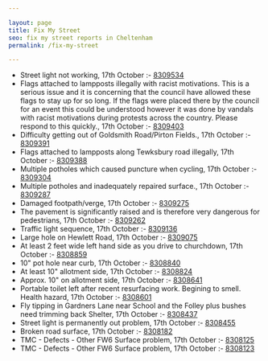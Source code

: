 ```yaml
---

layout: page
title: Fix My Street
seo: fix my street reports in Cheltenham
permalink: /fix-my-street

---
```


<!-- fix_marker starts -->

- Street light not working, 17th October :- [8309534](https://www.fixmystreet.com/report/8309534)
- Flags attached to lampposts illegally with racist motivations. This is a serious issue and it is concerning that the council have allowed these flags to stay up for so long. If the flags were placed there by the council for an event this could be understood however it was done by vandals with racist motivations during protests across the country. Please respond to this quickly., 17th October :- [8309403](https://www.fixmystreet.com/report/8309403)
- Difficulty getting out of Goldsmith Road/Pirton Fields., 17th October :- [8309391](https://www.fixmystreet.com/report/8309391)
- Flags attached to lampposts along Tewksbury road illegally, 17th October :- [8309388](https://www.fixmystreet.com/report/8309388)
- Multiple potholes which caused puncture when cycling, 17th October :- [8309304](https://www.fixmystreet.com/report/8309304)
- Multiple potholes and inadequately repaired surface., 17th October :- [8309287](https://www.fixmystreet.com/report/8309287)
- Damaged footpath/verge, 17th October :- [8309275](https://www.fixmystreet.com/report/8309275)
- The pavement is significantly raised and is therefore very dangerous for pedestrians, 17th October :- [8309262](https://www.fixmystreet.com/report/8309262)
- Traffic light sequence, 17th October :- [8309136](https://www.fixmystreet.com/report/8309136)
- Large hole on Hewlett Road, 17th October :- [8309075](https://www.fixmystreet.com/report/8309075)
- At least 2 feet wide left hand side as you drive to churchdown, 17th October :- [8308859](https://www.fixmystreet.com/report/8308859)
- 10" pot hole near curb, 17th October :- [8308840](https://www.fixmystreet.com/report/8308840)
- At least 10" allotment side, 17th October :- [8308824](https://www.fixmystreet.com/report/8308824)
- Approx. 10" on allotment side, 17th October :- [8308641](https://www.fixmystreet.com/report/8308641)
- Portable toilet left after recent resurfacing work. Begining to smell. Health hazard, 17th October :- [8308601](https://www.fixmystreet.com/report/8308601)
- Fly tipping in Gardners Lane near School and the Folley plus bushes need trimming back Shelter, 17th October :- [8308437](https://www.fixmystreet.com/report/8308437)
- Street light is permanently out problem, 17th October :- [8308455](https://www.fixmystreet.com/report/8308455)
- Broken road surface, 17th October :- [8308182](https://www.fixmystreet.com/report/8308182)
- TMC - Defects - Other FW6  Surface problem, 17th October :- [8308125](https://www.fixmystreet.com/report/8308125)
- TMC - Defects - Other FW6  Surface problem, 17th October :- [8308123](https://www.fixmystreet.com/report/8308123)

<!-- fix_marker ends -->